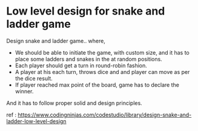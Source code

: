 # Low level design for snake and ladder game
Design snake and ladder game.. where,
* We should be able to initiate the game, with custom size, and it has to place some ladders and snakes in the at random positions.
* Each player should get a turn in round-robin fashion. 
* A player at his each turn, throws dice and and player can move as per the dice result.
* If player reached max point of the board, game has to declare the winner.

And it has to follow proper solid and design principles.



ref : https://www.codingninjas.com/codestudio/library/design-snake-and-ladder-low-level-design